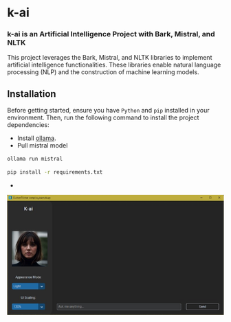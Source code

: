 # k-ai
### k-ai is an Artificial Intelligence Project with Bark, Mistral, and NLTK

This project leverages the Bark, Mistral, and NLTK libraries to implement artificial intelligence functionalities. These libraries enable natural language processing (NLP) and the construction of machine learning models.

## Installation

Before getting started, ensure you have `Python` and `pip` installed in your environment. Then, run the following command to install the project dependencies:
- Install [ollama]([https://duckduckgo.com](https://ollama.com/download)).
- Pull mistral model 
```bash
ollama run mistral
```
```bash
pip install -r requirements.txt
```
-

![Texto Alternativo](images/example.png)

